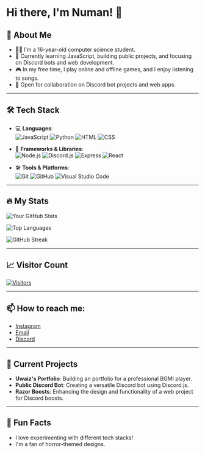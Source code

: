 # Hi there, I'm Numan! 👋

## 🚀 About Me
- 👨‍💻 I’m a 16-year-old computer science student.
- 🌱 Currently learning JavaScript, building public projects, and focusing on Discord bots and web development.
- 🎮 In my free time, I play online and offline games, and I enjoy listening to songs.
- 💼 Open for collaboration on Discord bot projects and web apps.

---

## 🛠 Tech Stack
- 💻 **Languages**:  
  ![JavaScript](https://img.shields.io/badge/JavaScript-yellow?logo=javascript) 
  ![Python](https://img.shields.io/badge/Python-blue?logo=python)
  ![HTML](https://img.shields.io/badge/HTML-orange?logo=html5)
  ![CSS](https://img.shields.io/badge/CSS-blue?logo=css3)

- 🧰 **Frameworks & Libraries**:  
  ![Node.js](https://img.shields.io/badge/Node.js-green?logo=node.js) 
  ![Discord.js](https://img.shields.io/badge/Discord.js-blue?logo=discord)
  ![Express](https://img.shields.io/badge/Express-grey?logo=express)
  ![React](https://img.shields.io/badge/React-blue?logo=react)

- 🛠️ **Tools & Platforms**:  
  ![Git](https://img.shields.io/badge/Git-black?logo=git) 
  ![GitHub](https://img.shields.io/badge/GitHub-black?logo=github) 
  ![Visual Studio Code](https://img.shields.io/badge/VS%20Code-blue?logo=visual-studio-code)

---

## 🔥 My Stats

![Your GitHub Stats](https://github-readme-stats.vercel.app/api?username=Nuu-maan&show_icons=true&theme=radical)

![Top Languages](https://github-readme-stats.vercel.app/api/top-langs/?username=Nuu-maan&layout=compact&theme=radical)

![GitHub Streak](https://github-readme-streak-stats.herokuapp.com/?user=Nuu-maan&theme=radical)

---

## 📈 Visitor Count
[![Visitors](https://visitor-badge.glitch.me/badge?page_id=Nuu-maan.Nuu-maan)](https://visitor-badge.glitch.me)

---

## 📫 How to reach me:
- [Instagram](https://www.instagram.com/numan_.01)
- [Email](mailto:helloo@contactnuman.xyz)
- [Discord](https://discord.gg/delhites)

---

## 🚧 Current Projects
- **Uwaiz's Portfolio**: Building an portfolio for a professional BGMI player.
- **Public Discord Bot**: Creating a versatile Discord bot using Discord.js.
- **Razor Boosts**: Enhancing the design and functionality of a web project for Discord boosts.

---

## 🎉 Fun Facts
- I love experimenting with different tech stacks!
- I'm a fan of horror-themed designs.
